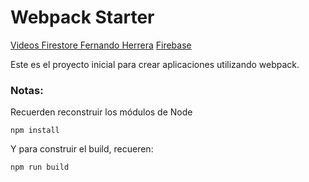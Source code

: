 # Webpack Starter

[Videos Firestore Fernando Herrera](https://youtube.com/playlist?list=PLCKuOXG0bPi29EkcAuVCln9ISbExcQk66)
[Firebase](https://firebase.google.com/)

Este es el proyecto inicial para crear aplicaciones utilizando webpack.

### Notas:
Recuerden reconstruir los módulos de Node
```
npm install
```

Y para construir el build, recueren:
```
npm run build
```
